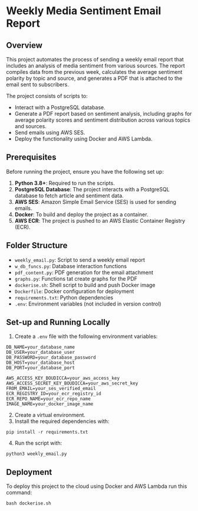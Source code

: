 
# Weekly Media Sentiment Email Report

## Overview
This project automates the process of sending a weekly email report that includes an analysis of media sentiment from various sources. The report compiles data from the previous week, calculates the average sentiment polarity by topic and source, and generates a PDF that is attached to the email sent to subscribers.

The project consists of scripts to:
- Interact with a PostgreSQL database.
- Generate a PDF report based on sentiment analysis, including graphs for average polarity scores and sentiment distribution across various topics and sources.
- Send emails using AWS SES.
- Deploy the functionality using Docker and AWS Lambda.


## Prerequisites
Before running the project, ensure you have the following set up:
1. **Python 3.8+**: Required to run the scripts.
2. **PostgreSQL Database**: The project interacts with a PostgreSQL database to fetch article and sentiment data.
3. **AWS SES**: Amazon Simple Email Service (SES) is used for sending emails.
4. **Docker**: To build and deploy the project as a container.
5. **AWS ECR**: The project is pushed to an AWS Elastic Container Registry (ECR).

## Folder Structure

- `weekly_email.py`: Script to send a weekly email report
- `w_db_funcs.py`: Database interaction functions
- `pdf_content.py`: PDF generation for the email attachment
- `graphs.py`: Functions tat create graphs for the PDF
- `dockerise.sh`: Shell script to build and push Docker image
- `Dockerfile`: Docker configuration for deployment
- `requirements.txt`: Python dependencies
- `.env`: Environment variables (not included in version control)

## Set-up and Running Locally
1. Create a `.env` file with the following environment variables:
```
DB_NAME=your_database_name
DB_USER=your_database_user
DB_PASSWORD=your_database_password
DB_HOST=your_database_host
DB_PORT=your_database_port

AWS_ACCESS_KEY_BOUDICCA=your_aws_access_key
AWS_ACCESS_SECRET_KEY_BOUDICCA=your_aws_secret_key
FROM_EMAIL=your_ses_verified_email
ECR_REGISTRY_ID=your_ecr_registry_id
ECR_REPO_NAME=your_ecr_repo_name
IMAGE_NAME=your_docker_image_name
```
2. Create a virtual environment.
3. Install the required dependencies with:
```
pip install -r requirements.txt
```
4. Run the script with:
```
python3 weekly_email.py
```

## Deployment

To deploy this project to the cloud using Docker and AWS Lambda run this command:
```
bash dockerise.sh
```
